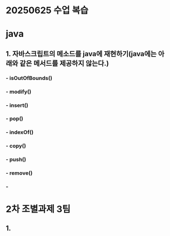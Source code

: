 # 20250625 수업 복습
# java
## 1. 자바스크립트의 메소드를 java에 재현하기(java에는 아래와 같은 메서드를 제공하지 않는다.)
### - isOutOfBounds()
### -  modify()
### - insert()
### - pop()
### -  indexOf()
### - copy()
### - push()
### -  remove()
### - 

# 2차 조별과제 3팀
## 1. 
